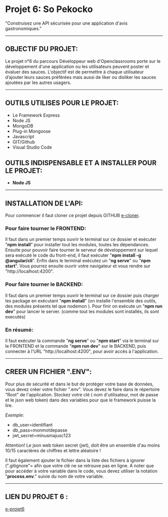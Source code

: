 # Projet 6: So Pekocko

"Construisez une API sécurisée pour une application d'avis gastronomiques."

---------------

## OBJECTIF DU PROJET:

Le projet n°6 du parcours Développeur web d'Openclassrooms porte sur le développement d'une application ou les utilisateurs peuvent poster et évaluer des sauces. L'objectif est de permettre à chaque utilisateur d’ajouter leurs sauces préférées mais aussi de liker ou disliker les sauces ajoutées par les autres usagers.

---------------
## OUTILS UTILISES POUR LE PROJET:

* Le Framework Express  
* Node JS  
* MongoDB 
* Plug-in Mongoose 
* Javascript 
* GIT/Github 
* Visual Studio Code

## OUTILS INDISPENSABLE ET A INSTALLER POUR LE PROJET:

* __Node JS__
---------------
## INSTALLATION DE L'API:

Pour commencer il faut cloner ce projet depuis GITHUB [e-cloner](https://github.com/OpenClassrooms-Student-Center/dwj-projet6).

### Pour faire tourner le FRONTEND: 
Il faut dans un premier temps ouvrir le terminal sur ce dossier et exécuter "__npm install__" pour installer tout les modules, toutes les dépendances. Ensuite pour pouvoir faire tourner le serveur de développement sur lequel sera exécuté le code du front-end, il faut exécuter "__npm install -g @angular/cli__". Enfin dans le terminal exécutez un "__ng serve__" ou "__npm start__". Vous pourrez ensuite ouvrir votre navigateur et vous rendre sur "http://localhost:4200".

### Pour faire tourner le BACKEND: 
Il faut dans un premier temps ouvrir le terminal sur ce dossier puis charger les package en exécutant "__npm install__" (on installe l'ensemble des outils, des modules présents tel que nodemon ). Pour finir on exécute un "__npm run dev__" pour lancer le server. (comme tout les modules sont installés, ils sont executés)

### En résumé:
Il faut exécuter la commande "__ng serve__" ou "__npm start__" via le terminal sur le FRONTEND et la commande "__npm run dev__" sur le BACKEND, puis connecter à l'URL "http://localhost:4200", pour avoir accès à l'application.

--------------
## CREER UN FICHIER ".ENV":

Pour plus de sécurité et dans le but de protéger votre base de données, vous devez créer votre fichier ".env". Vous devez le faire dans le répertoire "Root" de l'application. Stockez votre clé ( nom d'utilisateur, mot de passe et le json web token) dans des variables pour que le framework puisse la lire.

*Exemple*: 
* db_user=identifiant  
*  db_pass=monmotdepasse  
*  jwt_secret=minusmajusc123

Attention! Le json web token secret (jwt), doit être un ensemble d'au moins 10/15 caractères de chiffres et lettre aléatoire !    

Il faut également ajouter le fichier dans la liste des fichiers à ignorer (".gitignore"= afin que votre clé ne se retrouve pas en ligne. A noter que pour accéder à votre variable dans le code, vous devez utiliser la notation "__process.env__." suivie du nom de votre variable.

--------------
## LIEN DU PROJET 6 :
[e-projet6](https://openclassrooms.com/fr/projects/676/assignment)